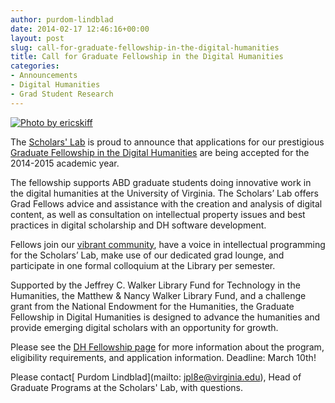 ```yaml
---
author: purdom-lindblad
date: 2014-02-17 12:46:16+00:00
layout: post
slug: call-for-graduate-fellowship-in-the-digital-humanities
title: Call for Graduate Fellowship in the Digital Humanities
categories:
- Announcements
- Digital Humanities
- Grad Student Research
---
```


[![Photo by ericskiff](http://static.scholarslab.org/wp-content/uploads/2014/02/ericskiff-236x300.jpg)](http://www.flickr.com/photos/ericskiff/2925603321/sizes/l/)

The [Scholars' Lab](http://www.scholarslab.org) is proud to announce that applications for our prestigious [Graduate Fellowship in the Digital Humanities](http://www.scholarslab.org/graduate-fellowship-in-digital-humanities/) are being accepted for the 2014-2015 academic year.

The fellowship supports ABD graduate students doing innovative work in the digital humanities at the University of Virginia. The Scholars’ Lab offers Grad Fellows advice and assistance with the creation and analysis of digital content, as well as consultation on intellectual property issues and best practices in digital scholarship and DH software development.

Fellows join our [vibrant community](http://www.scholarslab.org/graduate-fellowships/), have a voice in intellectual programming for the Scholars’ Lab, make use of our dedicated grad lounge, and participate in one formal colloquium at the Library per semester.

Supported by the Jeffrey C. Walker Library Fund for Technology in the Humanities, the Matthew & Nancy Walker Library Fund, and a challenge grant from the National Endowment for the Humanities, the Graduate Fellowship in Digital Humanities is designed to advance the humanities and provide emerging digital scholars with an opportunity for growth.

Please see the [DH Fellowship page](http://www.scholarslab.org/graduate-fellowship-in-digital-humanities/) for more information about the program, eligibility requirements, and application information. Deadline: March 10th!

Please contact[ Purdom Lindblad](mailto: jpl8e@virginia.edu), Head of Graduate Programs at the Scholars' Lab, with questions.
